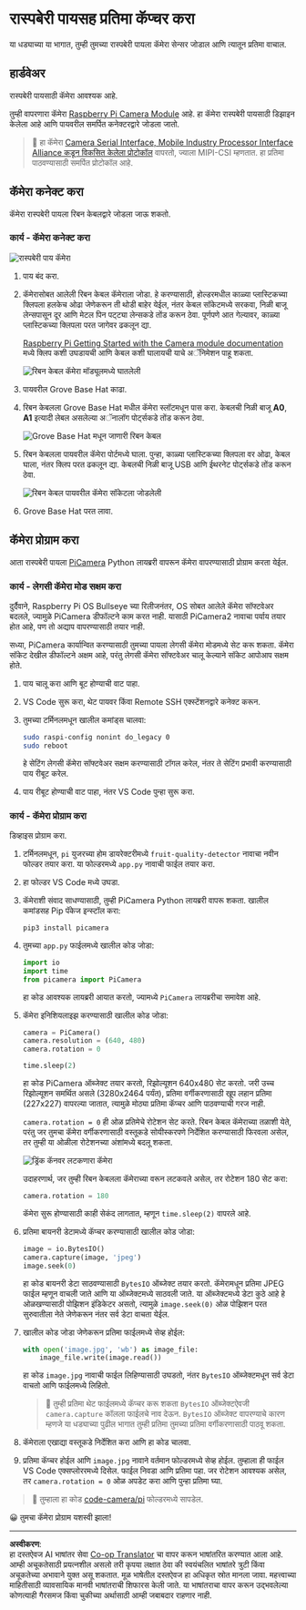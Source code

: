 <!--
CO_OP_TRANSLATOR_METADATA:
{
  "original_hash": "c677667095f6133eee418c7e53615d05",
  "translation_date": "2025-08-27T10:20:39+00:00",
  "source_file": "4-manufacturing/lessons/2-check-fruit-from-device/pi-camera.md",
  "language_code": "mr"
}
-->
# रास्पबेरी पायसह प्रतिमा कॅप्चर करा

या धड्याच्या या भागात, तुम्ही तुमच्या रास्पबेरी पायला कॅमेरा सेन्सर जोडाल आणि त्यातून प्रतिमा वाचाल.

## हार्डवेअर

रास्पबेरी पायसाठी कॅमेरा आवश्यक आहे.

तुम्ही वापरणारा कॅमेरा [Raspberry Pi Camera Module](https://www.raspberrypi.org/products/camera-module-v2/) आहे. हा कॅमेरा रास्पबेरी पायसाठी डिझाइन केलेला आहे आणि पायवरील समर्पित कनेक्टरद्वारे जोडला जातो.

> 💁 हा कॅमेरा [Camera Serial Interface, Mobile Industry Processor Interface Alliance कडून विकसित केलेला प्रोटोकॉल](https://wikipedia.org/wiki/Camera_Serial_Interface) वापरतो, ज्याला MIPI-CSI म्हणतात. हा प्रतिमा पाठवण्यासाठी समर्पित प्रोटोकॉल आहे.

## कॅमेरा कनेक्ट करा

कॅमेरा रास्पबेरी पायला रिबन केबलद्वारे जोडला जाऊ शकतो.

### कार्य - कॅमेरा कनेक्ट करा

![रास्पबेरी पाय कॅमेरा](../../../../../translated_images/pi-camera-module.4278753c31bd6e757aa2b858be97d72049f71616278cefe4fb5abb485b40a078.mr.png)

1. पाय बंद करा.

1. कॅमेरासोबत आलेली रिबन केबल कॅमेराला जोडा. हे करण्यासाठी, होल्डरमधील काळ्या प्लास्टिकच्या क्लिपला हलकेच ओढा जेणेकरून ती थोडी बाहेर येईल, नंतर केबल सॉकेटमध्ये सरकवा, निळी बाजू लेन्सपासून दूर आणि मेटल पिन पट्ट्या लेन्सकडे तोंड करून ठेवा. पूर्णपणे आत गेल्यावर, काळ्या प्लास्टिकच्या क्लिपला परत जागेवर ढकलून द्या.

    [Raspberry Pi Getting Started with the Camera module documentation](https://projects.raspberrypi.org/en/projects/getting-started-with-picamera/2) मध्ये क्लिप कशी उघडायची आणि केबल कशी घालायची याचे अॅनिमेशन पाहू शकता.

    ![रिबन केबल कॅमेरा मॉड्यूलमध्ये घातलेली](../../../../../translated_images/pi-camera-ribbon-cable.0bf82acd251611c21ac616f082849413e2b322a261d0e4f8fec344248083b07e.mr.png)

1. पायवरील Grove Base Hat काढा.

1. रिबन केबलला Grove Base Hat मधील कॅमेरा स्लॉटमधून पास करा. केबलची निळी बाजू **A0**, **A1** इत्यादी लेबल असलेल्या अॅनालॉग पोर्ट्सकडे तोंड करून ठेवा.

    ![Grove Base Hat मधून जाणारी रिबन केबल](../../../../../translated_images/grove-base-hat-ribbon-cable.501fed202fcf73b11b2b68f6d246189f7d15d3e4423c572ddee79d77b4632b47.mr.png)

1. रिबन केबलला पायवरील कॅमेरा पोर्टमध्ये घाला. पुन्हा, काळ्या प्लास्टिकच्या क्लिपला वर ओढा, केबल घाला, नंतर क्लिप परत ढकलून द्या. केबलची निळी बाजू USB आणि ईथरनेट पोर्ट्सकडे तोंड करून ठेवा.

    ![रिबन केबल पायवरील कॅमेरा सॉकेटला जोडलेली](../../../../../translated_images/pi-camera-socket-ribbon-cable.a18309920b11800911082ed7aa6fb28e6d9be3a022e4079ff990016cae3fca10.mr.png)

1. Grove Base Hat परत लावा.

## कॅमेरा प्रोग्राम करा

आता रास्पबेरी पायला [PiCamera](https://pypi.org/project/picamera/) Python लायब्ररी वापरून कॅमेरा वापरण्यासाठी प्रोग्राम करता येईल.

### कार्य - लेगसी कॅमेरा मोड सक्षम करा

दुर्दैवाने, Raspberry Pi OS Bullseye च्या रिलीजनंतर, OS सोबत आलेले कॅमेरा सॉफ्टवेअर बदलले, ज्यामुळे PiCamera डीफॉल्टने काम करत नाही. यासाठी PiCamera2 नावाचा पर्याय तयार होत आहे, पण तो अद्याप वापरण्यासाठी तयार नाही.

सध्या, PiCamera कार्यान्वित करण्यासाठी तुमच्या पायला लेगसी कॅमेरा मोडमध्ये सेट करू शकता. कॅमेरा सॉकेट देखील डीफॉल्टने अक्षम आहे, परंतु लेगसी कॅमेरा सॉफ्टवेअर चालू केल्याने सॉकेट आपोआप सक्षम होते.

1. पाय चालू करा आणि बूट होण्याची वाट पाहा.

1. VS Code सुरू करा, थेट पायवर किंवा Remote SSH एक्स्टेंशनद्वारे कनेक्ट करून.

1. तुमच्या टर्मिनलमधून खालील कमांड्स चालवा:

    ```sh
    sudo raspi-config nonint do_legacy 0
    sudo reboot
    ```

    हे सेटिंग लेगसी कॅमेरा सॉफ्टवेअर सक्षम करण्यासाठी टॉगल करेल, नंतर ते सेटिंग प्रभावी करण्यासाठी पाय रीबूट करेल.

1. पाय रीबूट होण्याची वाट पाहा, नंतर VS Code पुन्हा सुरू करा.

### कार्य - कॅमेरा प्रोग्राम करा

डिव्हाइस प्रोग्राम करा.

1. टर्मिनलमधून, `pi` युजरच्या होम डायरेक्टरीमध्ये `fruit-quality-detector` नावाचा नवीन फोल्डर तयार करा. या फोल्डरमध्ये `app.py` नावाची फाईल तयार करा.

1. हा फोल्डर VS Code मध्ये उघडा.

1. कॅमेराशी संवाद साधण्यासाठी, तुम्ही PiCamera Python लायब्ररी वापरू शकता. खालील कमांडसह Pip पॅकेज इन्स्टॉल करा:

    ```sh
    pip3 install picamera
    ```

1. तुमच्या `app.py` फाईलमध्ये खालील कोड जोडा:

    ```python
    import io
    import time
    from picamera import PiCamera
    ```

    हा कोड आवश्यक लायब्ररी आयात करतो, ज्यामध्ये `PiCamera` लायब्ररीचा समावेश आहे.

1. कॅमेरा इनिशियलाइझ करण्यासाठी खालील कोड जोडा:

    ```python
    camera = PiCamera()
    camera.resolution = (640, 480)
    camera.rotation = 0
    
    time.sleep(2)
    ```

    हा कोड PiCamera ऑब्जेक्ट तयार करतो, रिझोल्यूशन 640x480 सेट करतो. जरी उच्च रिझोल्यूशन समर्थित असले (3280x2464 पर्यंत), प्रतिमा वर्गीकरणासाठी खूप लहान प्रतिमा (227x227) वापरल्या जातात, त्यामुळे मोठ्या प्रतिमा कॅप्चर आणि पाठवण्याची गरज नाही.

    `camera.rotation = 0` ही ओळ प्रतिमेचे रोटेशन सेट करते. रिबन केबल कॅमेराच्या तळाशी येते, परंतु जर तुमचा कॅमेरा वर्गीकरणासाठी वस्तूकडे सोयीस्करपणे निर्देशित करण्यासाठी फिरवला असेल, तर तुम्ही या ओळीला रोटेशनच्या अंशांमध्ये बदलू शकता.

    ![ड्रिंक कॅनवर लटकणारा कॅमेरा](../../../../../translated_images/pi-camera-upside-down.5376961ba31459883362124152ad6b823d5ac5fc14e85f317e22903bd681c2b6.mr.png)

    उदाहरणार्थ, जर तुम्ही रिबन केबलला कॅमेराच्या वरून लटकवले असेल, तर रोटेशन 180 सेट करा:

    ```python
    camera.rotation = 180
    ```

    कॅमेरा सुरू होण्यासाठी काही सेकंद लागतात, म्हणून `time.sleep(2)` वापरले आहे.

1. प्रतिमा बायनरी डेटामध्ये कॅप्चर करण्यासाठी खालील कोड जोडा:

    ```python
    image = io.BytesIO()
    camera.capture(image, 'jpeg')
    image.seek(0)
    ```

    हा कोड बायनरी डेटा साठवण्यासाठी `BytesIO` ऑब्जेक्ट तयार करतो. कॅमेरामधून प्रतिमा JPEG फाईल म्हणून वाचली जाते आणि या ऑब्जेक्टमध्ये साठवली जाते. या ऑब्जेक्टमध्ये डेटा कुठे आहे हे ओळखण्यासाठी पोझिशन इंडिकेटर असतो, त्यामुळे `image.seek(0)` ओळ पोझिशन परत सुरुवातीला नेते जेणेकरून नंतर सर्व डेटा वाचता येईल.

1. खालील कोड जोडा जेणेकरून प्रतिमा फाईलमध्ये सेव्ह होईल:

    ```python
    with open('image.jpg', 'wb') as image_file:
        image_file.write(image.read())
    ```

    हा कोड `image.jpg` नावाची फाईल लिहिण्यासाठी उघडतो, नंतर `BytesIO` ऑब्जेक्टमधून सर्व डेटा वाचतो आणि फाईलमध्ये लिहितो.

    > 💁 तुम्ही प्रतिमा थेट फाईलमध्ये कॅप्चर करू शकता `BytesIO` ऑब्जेक्टऐवजी `camera.capture` कॉलला फाईलचे नाव देऊन. `BytesIO` ऑब्जेक्ट वापरण्याचे कारण म्हणजे या धड्याच्या पुढील भागात तुम्ही प्रतिमा तुमच्या प्रतिमा वर्गीकरणासाठी पाठवू शकता.

1. कॅमेराला एखाद्या वस्तूकडे निर्देशित करा आणि हा कोड चालवा.

1. प्रतिमा कॅप्चर होईल आणि `image.jpg` नावाने वर्तमान फोल्डरमध्ये सेव्ह होईल. तुम्हाला ही फाईल VS Code एक्सप्लोररमध्ये दिसेल. फाईल निवडा आणि प्रतिमा पहा. जर रोटेशन आवश्यक असेल, तर `camera.rotation = 0` ओळ अपडेट करा आणि पुन्हा प्रतिमा घ्या.

> 💁 तुम्हाला हा कोड [code-camera/pi](../../../../../4-manufacturing/lessons/2-check-fruit-from-device/code-camera/pi) फोल्डरमध्ये सापडेल.

😀 तुमचा कॅमेरा प्रोग्राम यशस्वी झाला!

---

**अस्वीकरण**:  
हा दस्तऐवज AI भाषांतर सेवा [Co-op Translator](https://github.com/Azure/co-op-translator) चा वापर करून भाषांतरित करण्यात आला आहे. आम्ही अचूकतेसाठी प्रयत्नशील असलो तरी कृपया लक्षात ठेवा की स्वयंचलित भाषांतरे त्रुटी किंवा अचूकतेच्या अभावाने युक्त असू शकतात. मूळ भाषेतील दस्तऐवज हा अधिकृत स्रोत मानला जावा. महत्त्वाच्या माहितीसाठी व्यावसायिक मानवी भाषांतराची शिफारस केली जाते. या भाषांतराचा वापर करून उद्भवलेल्या कोणत्याही गैरसमज किंवा चुकीच्या अर्थासाठी आम्ही जबाबदार राहणार नाही.